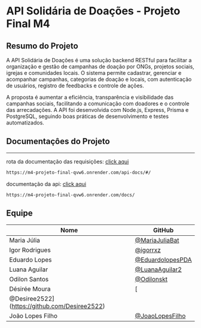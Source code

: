 # API Solidária de Doações - Projeto Final M4

## Resumo do Projeto

A API Solidária de Doações é uma solução backend RESTful para facilitar a organização e gestão de campanhas de doação por ONGs, projetos sociais, igrejas e comunidades locais. O sistema permite cadastrar, gerenciar e acompanhar campanhas, categorias de doação e locais, com autenticação de usuários, registro de feedbacks e controle de ações.

A proposta é aumentar a eficiência, transparência e visibilidade das campanhas sociais, facilitando a comunicação com doadores e o controle das arrecadações. A API foi desenvolvida com Node.js, Express, Prisma e PostgreSQL, seguindo boas práticas de desenvolvimento e testes automatizados.


## Documentaçôes do Projeto



----

rota da documentação das requisições: [click aqui](https://m4-projeto-final-qvw6.onrender.com/api-docs/#/)


```bash
https://m4-projeto-final-qvw6.onrender.com/api-docs/#/
```

documentação da api: [click aqui](https://m4-projeto-final-qvw6.onrender.com/docs/)
```
https://m4-projeto-final-qvw6.onrender.com/docs/
```

## Equipe

| Nome             | GitHub                                                 |
|------------------|--------------------------------------------------------|
| Maria Júlia      | [@MariaJuliaBat](https://github.com/MariaJuliaBat)     |
| Igor Rodrigues   | [@igorrxz](https://github.com/igorrxz)                 |
| Eduardo Lopes    | [@EduardolopesPDA](https://github.com/EduardolopesPDA) |
| Luana Aguilar    | [@LuanaAguilar2](https://github.com/LuanaAguilar2)     |
| Odilon Santos    | [@Odilonskt](https://github.com/Odilonskt)             |
| Désirée Moura    | [
@Desiree2522](https://github.com/Desiree2522)         |
| João Lopes Filho | [@JoaoLopesFilho](https://github.com/JoaoLopesFilho)   |
